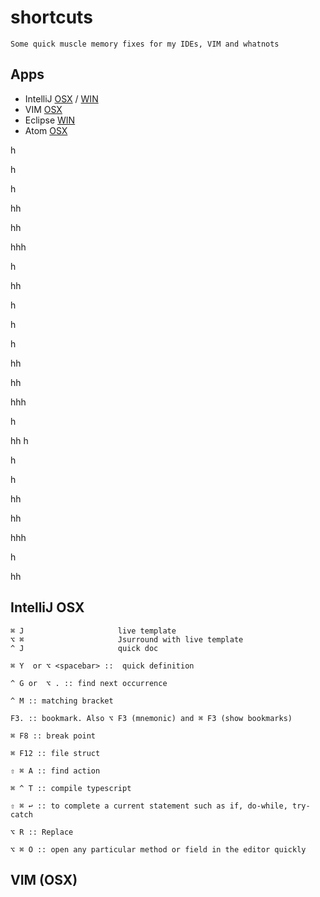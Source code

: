 # shortcuts


`Some quick muscle memory fixes for my IDEs, VIM and whatnots`



## Apps
* IntelliJ  [OSX](#intellij-osx) / [WIN](#intellij-windows)
* VIM [OSX](#vim-osx)
* Eclipse [WIN](#eclipse-windows)
* Atom [OSX](#atom-osx)

h

h

h

hh

hh


hhh

h

hh

h

h

h

hh

hh


hhh

h

hh
h

h

h

hh

hh


hhh

h

hh


## IntelliJ OSX
```
⌘ J						live template
⌥ ⌘ 					Jsurround with live template
^ J						quick doc

⌘ Y  or ⌥ <spacebar> ::  quick definition

^ G or  ⌥ . :: find next occurrence

^ M :: matching bracket

F3. :: bookmark. Also ⌥ F3 (mnemonic) and ⌘ F3 (show bookmarks)

⌘ F8 :: break point

⌘ F12 :: file struct

⇧ ⌘ A :: find action

⌘ ^ T :: compile typescript

⇧ ⌘ ↩︎ :: to complete a current statement such as if, do-while, try-catch

⌥ R :: Replace

⌥ ⌘ O :: open any particular method or field in the editor quickly
```


## VIM (OSX)
